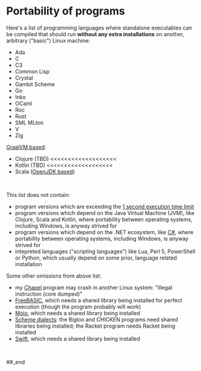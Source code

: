 # Portability of programs

Here's a list of programming languages where standalone executables can be compiled that should run **without any extra installations** on another, arbitrary ("basic") Linux machine:

- Ada
- C
- C3
- Common Lisp
- Crystal
- Gambit Scheme
- Go
- Inko
- OCaml
- Roc
- Rust
- SML MLton
- V
- Zig

[GraalVM based](https://github.com/practicalcomputerscience/MicrobenchmarkGPHLlanguages/tree/main/04%20-%20GraalVM#graal-virtual-machine-graalvm):
- Clojure (TBD) <<<<<<<<<<<<<<<<<<<
- Kotlin (TBD) <<<<<<<<<<<<<<<<<<<
- Scala ([OpenJDK based](https://github.com/practicalcomputerscience/MicrobenchmarkGPHLlanguages/tree/main/04%20-%20GraalVM#a-siginificantly-faster-scala-based-program))

<br/>

This list does not contain:

- program versions which are exceeding the [1 second execution time limit](https://github.com/practicalcomputerscience/MicrobenchmarkGPHLlanguages/tree/main/30%20-%20languages%20that%20didn't%20make%20it%20to%20my%20list#languages-that-were-too-slow)
- program versions which depend on the Java Virtual Machine (JVM), like Clojure, Scala and Kotlin, where portability between operating systems, including Windows, is anyway strived for
- program versions which depend on the .NET ecosystem, like [C#](https://github.com/practicalcomputerscience/MicrobenchmarkGPHLlanguages/tree/main/03%20-%20source%20code/01%20-%20imperative%20languages/C%23#installation-tips), where portability between operating systems, including Windows, is anyway strived for
- intepreted languages ("scripting languages") like Lua, Perl 5, PowerShell or Python, which usually depend on some prior, language related installation

Some other omissions from above list:

- my [Chapel](https://github.com/practicalcomputerscience/MicrobenchmarkGPHLlanguages/tree/main/03%20-%20source%20code/01%20-%20imperative%20languages/Chapel#installation-tips) program may crash in another Linux system: "Illegal instruction (core dumped)"
- [FreeBASIC](https://github.com/practicalcomputerscience/MicrobenchmarkGPHLlanguages/tree/main/03%20-%20source%20code/01%20-%20imperative%20languages/FreeBASIC#installation-tips), which needs a shared library being installed for perfect execution (though the program probably will work)
- [Mojo](https://github.com/practicalcomputerscience/MicrobenchmarkGPHLlanguages/tree/main/03%20-%20source%20code/01%20-%20imperative%20languages/Mojo#installation-tips), which needs a shared library being installed
- [Scheme dialects](https://github.com/practicalcomputerscience/MicrobenchmarkGPHLlanguages/blob/main/03%20-%20source%20code/02%20-%20functional%20languages/Scheme/README.md#size-of-executables): the Bigloo and CHICKEN programs need shared libraries being installed; the Racket program needs Racket being installed
- [Swift](https://github.com/practicalcomputerscience/MicrobenchmarkGPHLlanguages/tree/main/03%20-%20source%20code/01%20-%20imperative%20languages/Swift#installation-tips), which needs a shared library being installed

<br/>

##_end
